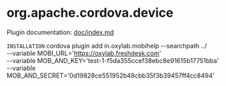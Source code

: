 <!---
 license: Licensed to the Apache Software Foundation (ASF) under one
         or more contributor license agreements.  See the NOTICE file
         distributed with this work for additional information
         regarding copyright ownership.  The ASF licenses this file
         to you under the Apache License, Version 2.0 (the
         "License"); you may not use this file except in compliance
         with the License.  You may obtain a copy of the License at

           http://www.apache.org/licenses/LICENSE-2.0

         Unless required by applicable law or agreed to in writing,
         software distributed under the License is distributed on an
         "AS IS" BASIS, WITHOUT WARRANTIES OR CONDITIONS OF ANY
         KIND, either express or implied.  See the License for the
         specific language governing permissions and limitations
         under the License.
-->

# org.apache.cordova.device

Plugin documentation: [doc/index.md](doc/index.md)

`INSTALLATION`
cordova plugin add in.oxylab.mobihelp --searchpath ../ \
--variable MOBI_URL='https://oxylab.freshdesk.com' \
--variable MOB_AND_KEY='test-1-f5da355ccef38ebc8e91615b17751bba' \
--variable MOB_AND_SECRET='0d19828ce551952b48cbb35f3b39457ff4cc8494'